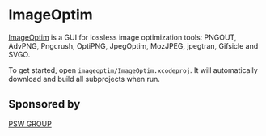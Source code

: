 # ImageOptim

[ImageOptim](https://imageoptim.com) is a GUI for lossless image optimization tools: PNGOUT, AdvPNG, Pngcrush, OptiPNG, JpegOptim, MozJPEG, jpegtran, Gifsicle and SVGO.

To get started, open `imageoptim/ImageOptim.xcodeproj`. It will automatically download and build all subprojects when run.

## Sponsored by

[PSW GROUP](https://www.psw-group.de/)
